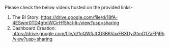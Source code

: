 Please check the below videos hosted on the provided links-

1. The BI Story: https://drive.google.com/file/d/18fA-4ESwnr0TD4gtnIWCirHf5hcl-li-/view?usp=sharing
2. Dashboard Creation: https://drive.google.com/file/d/1oQWfjJCD3B6VaxFBXDyi3tmO1ZaFPjRh/view?usp=sharing

